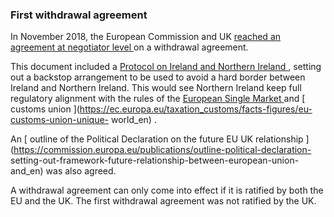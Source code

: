 ###  First withdrawal agreement

In November 2018, the European Commission and UK [ reached an agreement at
negotiator level ](http://europa.eu/rapid/press-release_MEMO-18-6422_en.htm)
on a withdrawal agreement.

This document included a [ Protocol on Ireland and Northern Ireland
](http://europa.eu/rapid/press-release_MEMO-18-6423_en.htm) , setting out a
backstop arrangement to be used to avoid a hard border between Ireland and
Northern Ireland. This would see Northern Ireland keep full regulatory
alignment with the rules of the [ European Single Market
](https://ec.europa.eu/growth/single-market_en) and [ customs union
](https://ec.europa.eu/taxation_customs/facts-figures/eu-customs-union-unique-
world_en) .

An [ outline of the Political Declaration on the future EU UK relationship
](https://commission.europa.eu/publications/outline-political-declaration-
setting-out-framework-future-relationship-between-european-union-and_en) was
also agreed.

A withdrawal agreement can only come into effect if it is ratified by both the
EU and the UK. The first withdrawal agreement was not ratified by the UK.
